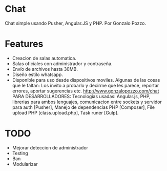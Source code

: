 # Chat

Chat simple usando Pusher, Angular.JS y PHP. Por Gonzalo Pozzo.

# Features

* Creacion de salas automatica.
* Salas oficiales con administrador y contraseña.
* Envío de archivos hasta 30MB.
* Diseño estilo whatsapp.
* Disponible para uso desde dispositivos moviles.
Algunas de las cosas que le faltan:
Los invito a probarlo y decirme que les parece, reportar errores, aportar sugerencias etc.
http://www.gonzalopozzo.com/chat
PARA DESARROLLADORES:
Tecnologias usadas: Angular.js, PHP, librerias para ambos lenguajes, comunicacion entre sockets y servidor para auth [Pusher], Manejo de dependencias PHP [Composer], File upload PHP [class.upload.php], Task runer [Gulp].

# TODO

* Mejorar deteccion de administrador
* Testing
* Ban
* Modularizar